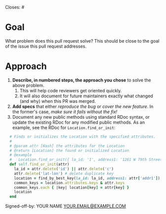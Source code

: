 Closes: #

# Goal
What problem does this pull request solve? This should be close to the goal of the issue this pull request addresses.

# Approach
1. **Describe, in numbered steps, the approach you chose** to solve the above problem.
    1. This will help code reviewers get oriented quickly.
    2. It will also document for future maintainers exactly what changed (and why) when this PR was merged.
2. **Add specs** that either *reproduce the bug* or *cover the new feature*. In the former's case, *make sure it fails without the fix!*
3. Document any new public methods using standard RDoc syntax, or update the existing RDoc for any modified public methods. As an example, see the RDoc for `Location.find_or_init`:

```ruby
  # Finds or initializes the Location with the specified attributes.
  #
  # @param attr [Hash] the attributes for the Location
  # @return [Location] the found or initialized Location
  # @example
  #   Location.find_or_init({ la_id: '1', address1: '1261 W 79th Street' })
  def self.find_or_init(attr)
    la_id = attr.delete('id') || attr.delete('c')
    attr.delete('lat-lon') # delete duplicate key
    location = find_by_best_key(la_id: la_id, address1: attr['addr1']) || Location.new(la_id: la_id)
    common_keys = location.attributes.keys & attr.keys
    common_keys.each { |key| location[key] = attr[key] }
    location
  end
```

Signed-off-by: YOUR NAME <YOUR.EMAIL@EXAMPLE.COM>
